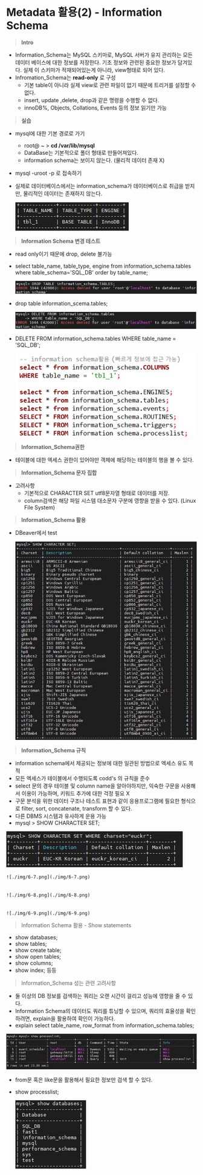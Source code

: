 # Metadata 활용(2) - Information Schema

> **Intro**

- Information_Schema는 MySQL 스키마로,
MySQL 서버가 유지 관리하는 모든 데이터 베이스에 대한 정보를 저장한다.
기초 정보와 관련된 중요한 정보가 담겨있다.
실제 이 스키마가 적재되어있는게 아니라, view형태로 되어 있다.
- Infromation_Schema는 **read-only** 로 구성
    - 기본 table이 아니라 실제 view로 관련 파일이 없기 때문에 트리거를 설정할 수 없다.
    - insert, update ,delete, drop과 같은 명령을 수행할 수 없다.
    - innoDB%, Objects, Collations, Events 등의 정보 읽기만 가능

> **실습**

- mysql에 대한 기본 경로로 가기
    - root@ ~ > **cd /var/lib/mysql**
    - DataBase는 기본적으로 폴더 형태로 만들어져있다.
    - information schema는 보이지 않는다. (물리적 데이터 존재 X)
- mysql -uroot -p 로 접속하기
- 실제로 데이터베이스에서는 information_schema가 데이터베이스로 취급을 받지만,
물리적인 데이터는 존재하지 않는다.

    ![./img/6-1.png](./img/6-1.png)

> **Information Schema 변경 테스트**

- read only이기 때문에 drop, delete 불가능
- select table_name, table_type, engine from information_schema.tables where table_schema='SQL_DB' order by table_name;

    ![./img/6-2.png](./img/6-2.png)

- drop table information_scema.tables;

    ![./img/6-3.png](./img/6-3.png)

- DELETE FROM information_schema.tables
WHERE table_name = 'SQL_DB';

    ![./img/6-4.png](./img/6-4.png)

> **Information_Schema권한**

- 테이블에 대한 엑세스 권한이 있어야만 객체에 해당하는 테이블의 행을 볼 수 있다.

> **Information_Schema 문자 집합**

- 고려사항
    - 기본적으로 CHARACTER SET utf8문자열 형태로 데이터를 저장.
    - column검색은 해당 파일 시스템 대소문자 구분에 영향을 받을 수 있다. (Linux File System)

> **Information_Schema 활용**

- DBeaver에서 test

    ![./img/6-5.png](./img/6-5.png)

> **Information_Schema 규칙**

- information schema에서 제공되는 정보에 대한 일관된 방법으로 엑세스 유도 목적
- 모든 엑세스가 테이블에서 수행되도록 codd's 의 규칙을 준수
- select 문의 경우 테이블 및 column name을 알아야하지만,
익숙한 구문을 사용해서 이용이 가능하며, 키워드 추가에 대한 걱정 필요 X
- 구문 분석을 위한 데이터 구조나 테스트 표현과 같이 응용프로그램에 필요한 형식으로 filter, sort, concatenate, transform 할 수 있다.
- 다른 DBMS 시스템과 유사하게 운용 가능
- mysql > SHOW CHARACTER SET;

![./img/6-6.png](./img/6-6.png)

    ![./img/6-7.png](./img/6-7.png)


    ![./img/6-8.png](./img/6-8.png)


    ![./img/6-9.png](./img/6-9.png)

> Information Schema 활용 - Show statements

- show databases;
- show tables;
- show create table;
- show open tables;
- show columns;
- show index; 등등

> Information_Schema 성는 관련 고려사항

- 둘 이상의 DB 정보를 검색하는 쿼리는 오랜 시간이 걸리고 성능에 영향을 줄 수 있다.
- Information Schema의 데이터도 쿼리를 튜닝할 수 있으며, 쿼리의 효율성을 확인하려면, explain을 활용하여 확인이 가능하다.
- explain select table_name, row_format from information_schema.tables;

![./img/6-10.png](./img/6-10.png)

- from문 혹은 like문을 활용해서 필요한 정보만 검색 할 수 있다.
- show processlist;

    ![./img/6-11.png](./img/6-11.png)
